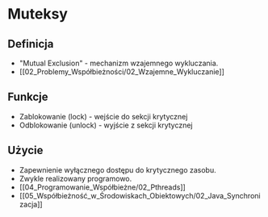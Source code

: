 # Muteksy

## Definicja
- "Mutual Exclusion" - mechanizm wzajemnego wykluczania.
- [[02_Problemy_Współbieżności/02_Wzajemne_Wykluczanie]]

## Funkcje
- Zablokowanie (lock) - wejście do sekcji krytycznej
- Odblokowanie (unlock) - wyjście z sekcji krytycznej

## Użycie
- Zapewnienie wyłącznego dostępu do krytycznego zasobu.
- Zwykle realizowany programowo.
- [[04_Programowanie_Współbieżne/02_Pthreads]]
- [[05_Współbieżność_w_Środowiskach_Obiektowych/02_Java_Synchronizacja]]
